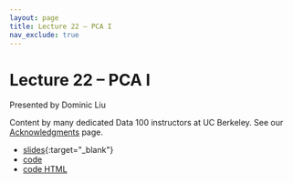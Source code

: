 ```yaml
---
layout: page
title: Lecture 22 – PCA I
nav_exclude: true
---
```


# Lecture 22 – PCA I

Presented by Dominic Liu

Content by many dedicated Data 100 instructors at UC Berkeley. See our [Acknowledgments](../../acks) page.

- [slides](https://docs.google.com/presentation/d/1i9lbLYNjsLavEpLjkCZNYzAiH3Qp5vJAwBZIHuG7VSk/edit?usp=sharing){:target="_blank"}
- [code](http://data100-jl4.datahub.berkeley.edu/hub/user-redirect/git-pull?repo=https%3A%2F%2Fgithub.com%2FDS-100%2Fsu23-materials&branch=main&urlpath=lab%2Ftree%2Fsu23-materials%2Flec%2Flec22%2Flec22.ipynb)
- [code HTML](../../resources/assets/lectures/lec22/lec22.html)
